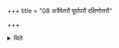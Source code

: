 +++
title = "08 अत्रैवेतरौ पूर्वापरौ दक्षिणोत्तरौ"

+++

<details><summary>थिते</summary>

8. On this spot itself (he places) the other two (Mahāvīras) either in the east-west-direction or in the south-north-direction.  
</details>
